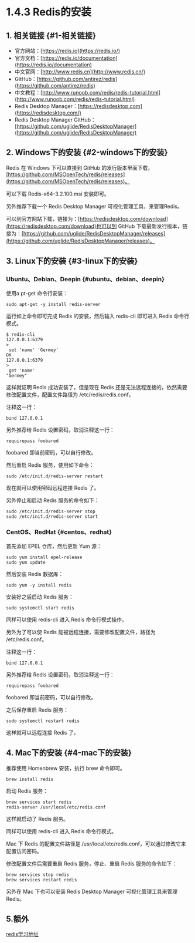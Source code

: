 # 1.4.3 Redis的安装

## 1. 相关链接 {#1-相关链接}

* 官方网站：[https://redis.io](https://redis.io/)
* 官方文档：[https://redis.io/documentation](https://redis.io/documentation)
* 中文官网：[http://www.redis.cn](http://www.redis.cn/)
* GitHub：[https://github.com/antirez/redis](https://github.com/antirez/redis)
* 中文教程：[http://www.runoob.com/redis/redis-tutorial.html](http://www.runoob.com/redis/redis-tutorial.html)
* Redis Desktop Manager：[https://redisdesktop.com](https://redisdesktop.com/)
* Redis Desktop Manager GitHub：[https://github.com/uglide/RedisDesktopManager](https://github.com/uglide/RedisDesktopManager)

## 2. Windows下的安装 {#2-windows下的安装}

Redis 在 Windows 下可以直接到 GitHub 的发行版本里面下载，[https://github.com/MSOpenTech/redis/releases](https://github.com/MSOpenTech/redis/releases)。

可以下载 Redis-x64-3.2.100.msi 安装即可。

另外推荐下载一个 Redis Desktop Manager 可视化管理工具，来管理Redis。

可以到官方网站下载，链接为：[https://redisdesktop.com/download](https://redisdesktop.com/download)也可以到 GitHub 下载最新发行版本，链接为：[https://github.com/uglide/RedisDesktopManager/releases](https://github.com/uglide/RedisDesktopManager/releases)。

## 3. Linux下的安装 {#3-linux下的安装}

### Ubuntu、Debian、Deepin {#ubuntu、debian、deepin}

使用a pt-get 命令行安装：

```text
sudo apt-get -y install redis-server
```

运行如上命令即可完成 Redis 的安装，然后输入 redis-cli 即可进入 Redis 命令行模式。

```text
$ redis-cli
127.0.0.1:6379
>
 set 'name' 'Germey'
OK
127.0.0.1:6379
>
 get 'name'
"Germey"
```

这样就证明 Redis 成功安装了，但是现在 Redis 还是无法远程连接的，依然需要修改配置文件，配置文件路径为 /etc/redis/redis.conf。

注释这一行：

```text
bind 127.0.0.1
```

另外推荐给 Redis 设置密码，取消注释这一行：

```text
requirepass foobared
```

foobared 即当前密码，可以自行修改。

然后重启 Redis 服务，使用如下命令：

```text
sudo /etc/init.d/redis-server restart
```

现在就可以使用密码远程连接 Redis 了。

另外停止和启动 Redis 服务的命令如下：

```text
sudo /etc/init.d/redis-server stop
sudo /etc/init.d/redis-server start
```

### CentOS、RedHat {#centos、redhat}

首先添加 EPEL 仓库，然后更新 Yum 源：

```text
sudo yum install epel-release
sudo yum update
```

然后安装 Redis 数据库：

```text
sudo yum -y install redis
```

安装好之后启动 Redis 服务：

```text
sudo systemctl start redis
```

同样可以使用 redis-cli 进入 Redis 命令行模式操作。

另外为了可以使 Redis 能被远程连接，需要修改配置文件，路径为 /etc/redis.conf。

注释这一行：

```text
bind 127.0.0.1
```

另外推荐给 Redis 设置密码，取消注释这一行：

```text
requirepass foobared
```

foobared 即当前密码，可以自行修改。

之后保存重启 Redis 服务：

```text
sudo systemctl restart redis
```

这样就可以远程连接 Redis 了。

## 4. Mac下的安装 {#4-mac下的安装}

推荐使用 Homenbrew 安装，执行 brew 命令即可。

```text
brew install redis
```

启动 Redis 服务：

```text
brew services start redis
redis-server /usr/local/etc/redis.conf
```

这样就启动了 Redis 服务。

同样可以使用 redis-cli 进入 Redis 命令行模式。

Mac 下 Redis 的配置文件路径是 /usr/local/etc/redis.conf，可以通过修改它来配置访问密码。

修改配置文件后需要重启 Redis 服务，停止、重启 Redis 服务的命令如下：

```text
brew services stop redis
brew services restart redis
```

另外在 Mac 下也可以安装 Redis Desktop Manager 可视化管理工具来管理 Redis。

## 5.额外

[redis学习地址](https://xintiaohuiyi.gitbook.io/flask-note/7redisjian-zhi-dui-shu-ju-ku)

